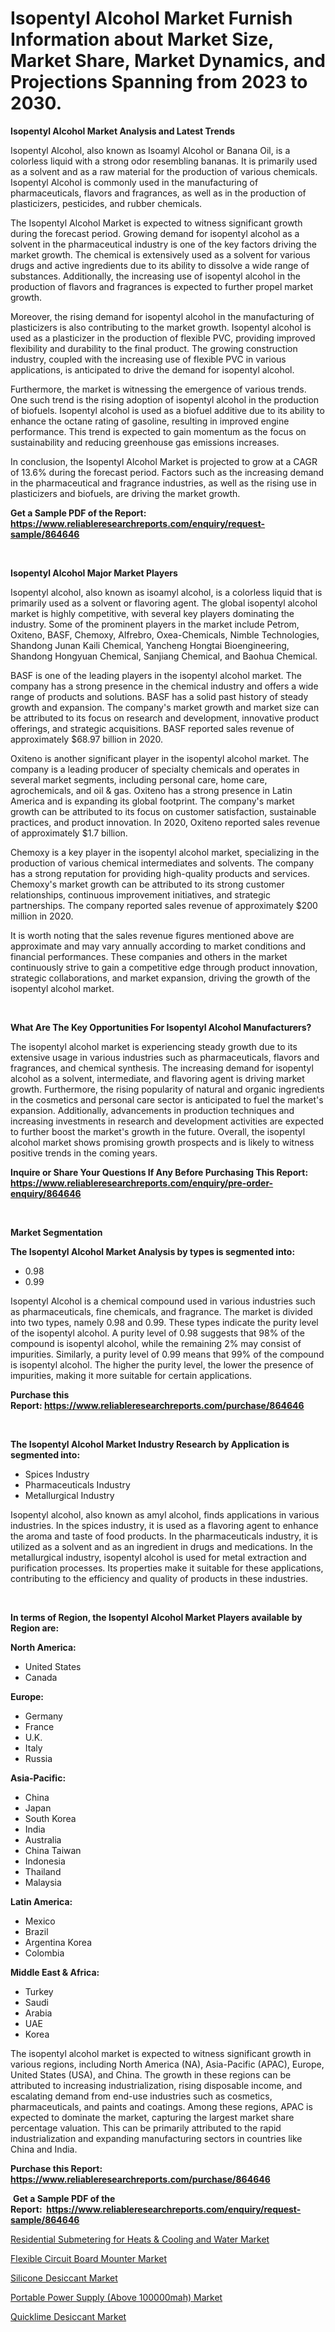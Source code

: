 <p><h1>Isopentyl Alcohol Market Furnish Information about Market Size, Market Share, Market Dynamics, and Projections Spanning from 2023 to 2030.</h1></p><p><strong>Isopentyl Alcohol Market Analysis and Latest Trends</strong></p>
<p><p>Isopentyl Alcohol, also known as Isoamyl Alcohol or Banana Oil, is a colorless liquid with a strong odor resembling bananas. It is primarily used as a solvent and as a raw material for the production of various chemicals. Isopentyl Alcohol is commonly used in the manufacturing of pharmaceuticals, flavors and fragrances, as well as in the production of plasticizers, pesticides, and rubber chemicals.</p><p>The Isopentyl Alcohol Market is expected to witness significant growth during the forecast period. Growing demand for isopentyl alcohol as a solvent in the pharmaceutical industry is one of the key factors driving the market growth. The chemical is extensively used as a solvent for various drugs and active ingredients due to its ability to dissolve a wide range of substances. Additionally, the increasing use of isopentyl alcohol in the production of flavors and fragrances is expected to further propel market growth.</p><p>Moreover, the rising demand for isopentyl alcohol in the manufacturing of plasticizers is also contributing to the market growth. Isopentyl alcohol is used as a plasticizer in the production of flexible PVC, providing improved flexibility and durability to the final product. The growing construction industry, coupled with the increasing use of flexible PVC in various applications, is anticipated to drive the demand for isopentyl alcohol.</p><p>Furthermore, the market is witnessing the emergence of various trends. One such trend is the rising adoption of isopentyl alcohol in the production of biofuels. Isopentyl alcohol is used as a biofuel additive due to its ability to enhance the octane rating of gasoline, resulting in improved engine performance. This trend is expected to gain momentum as the focus on sustainability and reducing greenhouse gas emissions increases.</p><p>In conclusion, the Isopentyl Alcohol Market is projected to grow at a CAGR of 13.6% during the forecast period. Factors such as the increasing demand in the pharmaceutical and fragrance industries, as well as the rising use in plasticizers and biofuels, are driving the market growth.</p></p>
<p><strong>Get a Sample PDF of the Report:&nbsp; <a href="https://www.reliableresearchreports.com/enquiry/request-sample/864646">https://www.reliableresearchreports.com/enquiry/request-sample/864646</a></strong></p>
<p>&nbsp;</p>
<p><strong>Isopentyl Alcohol Major Market Players</strong></p>
<p><p>Isopentyl alcohol, also known as isoamyl alcohol, is a colorless liquid that is primarily used as a solvent or flavoring agent. The global isopentyl alcohol market is highly competitive, with several key players dominating the industry. Some of the prominent players in the market include Petrom, Oxiteno, BASF, Chemoxy, Alfrebro, Oxea-Chemicals, Nimble Technologies, Shandong Junan Kaili Chemical, Yancheng Hongtai Bioengineering, Shandong Hongyuan Chemical, Sanjiang Chemical, and Baohua Chemical.</p><p>BASF is one of the leading players in the isopentyl alcohol market. The company has a strong presence in the chemical industry and offers a wide range of products and solutions. BASF has a solid past history of steady growth and expansion. The company's market growth and market size can be attributed to its focus on research and development, innovative product offerings, and strategic acquisitions. BASF reported sales revenue of approximately $68.97 billion in 2020.</p><p>Oxiteno is another significant player in the isopentyl alcohol market. The company is a leading producer of specialty chemicals and operates in several market segments, including personal care, home care, agrochemicals, and oil & gas. Oxiteno has a strong presence in Latin America and is expanding its global footprint. The company's market growth can be attributed to its focus on customer satisfaction, sustainable practices, and product innovation. In 2020, Oxiteno reported sales revenue of approximately $1.7 billion.</p><p>Chemoxy is a key player in the isopentyl alcohol market, specializing in the production of various chemical intermediates and solvents. The company has a strong reputation for providing high-quality products and services. Chemoxy's market growth can be attributed to its strong customer relationships, continuous improvement initiatives, and strategic partnerships. The company reported sales revenue of approximately $200 million in 2020.</p><p>It is worth noting that the sales revenue figures mentioned above are approximate and may vary annually according to market conditions and financial performances. These companies and others in the market continuously strive to gain a competitive edge through product innovation, strategic collaborations, and market expansion, driving the growth of the isopentyl alcohol market.</p></p>
<p>&nbsp;</p>
<p><strong>What Are The Key Opportunities For Isopentyl Alcohol Manufacturers?</strong></p>
<p><p>The isopentyl alcohol market is experiencing steady growth due to its extensive usage in various industries such as pharmaceuticals, flavors and fragrances, and chemical synthesis. The increasing demand for isopentyl alcohol as a solvent, intermediate, and flavoring agent is driving market growth. Furthermore, the rising popularity of natural and organic ingredients in the cosmetics and personal care sector is anticipated to fuel the market's expansion. Additionally, advancements in production techniques and increasing investments in research and development activities are expected to further boost the market's growth in the future. Overall, the isopentyl alcohol market shows promising growth prospects and is likely to witness positive trends in the coming years.</p></p>
<p><strong>Inquire or Share Your Questions If Any Before Purchasing This Report: <a href="https://www.reliableresearchreports.com/enquiry/pre-order-enquiry/864646">https://www.reliableresearchreports.com/enquiry/pre-order-enquiry/864646</a></strong></p>
<p>&nbsp;</p>
<p><strong>Market Segmentation</strong></p>
<p><strong>The Isopentyl Alcohol Market Analysis by types is segmented into:</strong></p>
<p><ul><li>0.98</li><li>0.99</li></ul></p>
<p><p>Isopentyl Alcohol is a chemical compound used in various industries such as pharmaceuticals, fine chemicals, and fragrance. The market is divided into two types, namely 0.98 and 0.99. These types indicate the purity level of the isopentyl alcohol. A purity level of 0.98 suggests that 98% of the compound is isopentyl alcohol, while the remaining 2% may consist of impurities. Similarly, a purity level of 0.99 means that 99% of the compound is isopentyl alcohol. The higher the purity level, the lower the presence of impurities, making it more suitable for certain applications.</p></p>
<p><strong>Purchase this Report:&nbsp;<a href="https://www.reliableresearchreports.com/purchase/864646">https://www.reliableresearchreports.com/purchase/864646</a></strong></p>
<p>&nbsp;</p>
<p><strong>The Isopentyl Alcohol Market Industry Research by Application is segmented into:</strong></p>
<p><ul><li>Spices Industry</li><li>Pharmaceuticals Industry</li><li>Metallurgical Industry</li></ul></p>
<p><p>Isopentyl alcohol, also known as amyl alcohol, finds applications in various industries. In the spices industry, it is used as a flavoring agent to enhance the aroma and taste of food products. In the pharmaceuticals industry, it is utilized as a solvent and as an ingredient in drugs and medications. In the metallurgical industry, isopentyl alcohol is used for metal extraction and purification processes. Its properties make it suitable for these applications, contributing to the efficiency and quality of products in these industries.</p></p>
<p>&nbsp;</p>
<p><strong>In terms of Region, the Isopentyl Alcohol Market Players available by Region are:</strong></p>
<p>
    <p> <strong> North America: </strong>
        <ul>
            <li>United States</li>
            <li>Canada</li>
        </ul>
        </p> 
    <p> <strong> Europe: </strong>
        <ul>
            <li>Germany</li>
            <li>France</li>
            <li>U.K.</li>
            <li>Italy</li>
            <li>Russia</li>
        </ul>
        </p> 
    <p> <strong> Asia-Pacific: </strong>
        <ul>
            <li>China</li>
            <li>Japan</li>
            <li>South Korea</li>
            <li>India</li>
            <li>Australia</li>
            <li>China Taiwan</li>
            <li>Indonesia</li>
            <li>Thailand</li>
            <li>Malaysia</li>
        </ul>
        </p> 
    <p> <strong> Latin America: </strong>
        <ul>
            <li>Mexico</li>
            <li>Brazil</li>
            <li>Argentina Korea</li>
            <li>Colombia</li>
        </ul>
        </p> 
    <p> <strong> Middle East & Africa: </strong>
        <ul>
            <li>Turkey</li>
            <li>Saudi</li>
            <li>Arabia</li>
            <li>UAE</li>
            <li>Korea</li>
        </ul>
    </p>
    </p>
<p><p>The isopentyl alcohol market is expected to witness significant growth in various regions, including North America (NA), Asia-Pacific (APAC), Europe, United States (USA), and China. The growth in these regions can be attributed to increasing industrialization, rising disposable income, and escalating demand from end-use industries such as cosmetics, pharmaceuticals, and paints and coatings. Among these regions, APAC is expected to dominate the market, capturing the largest market share percentage valuation. This can be primarily attributed to the rapid industrialization and expanding manufacturing sectors in countries like China and India.</p></p>
<p><strong>Purchase this Report: <a href="https://www.reliableresearchreports.com/purchase/864646">https://www.reliableresearchreports.com/purchase/864646</a></strong></p>
<p>&nbsp;<strong>Get a Sample PDF of the Report:&nbsp;&nbsp;<a href="https://www.reliableresearchreports.com/enquiry/request-sample/864646">https://www.reliableresearchreports.com/enquiry/request-sample/864646</a></strong></p>
<p><strong></strong></p>
<p><p><a href="https://medium.com/@queenlittle95/residential-submetering-for-heats-cooling-and-water-market-analysis-and-sze-forecasted-for-period-5e3830fc99c5">Residential Submetering for Heats & Cooling and Water Market</a></p><p><a href="https://medium.com/@nicosmitham/flexible-circuit-board-mounter-market-competitive-analysis-market-trends-and-forecast-to-2030-95df4794b130">Flexible Circuit Board Mounter Market</a></p><p><a href="https://github.com/AKSHATREPORTPRIME/Market-Research-Report-List-1/blob/main/silicone-desiccant-market.md">Silicone Desiccant Market</a></p><p><a href="https://medium.com/@jailynpurdy1934/analyzing-portable-power-supply-above-100000mah-market-global-industry-perspective-and-forecast-1f08546fec4e">Portable Power Supply (Above 100000mah) Market</a></p><p><a href="https://github.com/lilstefpacute/Market-Research-Report-List-1/blob/main/quicklime-desiccant-market.md">Quicklime Desiccant Market</a></p></p>